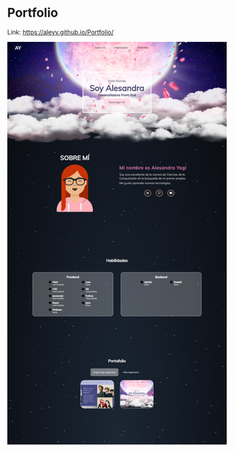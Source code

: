 # Portfolio

Link: https://aleyv.github.io/Portfolio/

![Image text](https://github.com/AleYV/Portfolio/blob/gh-pages/Img/PortafolioCompleto.png)
